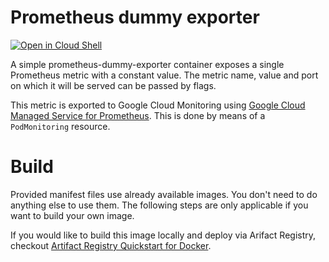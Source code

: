# Prometheus dummy exporter

[![Open in Cloud Shell](https://gstatic.com/cloudssh/images/open-btn.svg)](https://ssh.cloud.google.com/cloudshell/editor?cloudshell_git_repo=https://github.com/GoogleCloudPlatform/kubernetes-engine-samples&cloudshell_workspace=custom-metrics-autoscaling/prometheus-to-sd-gmp&cloudshell_tutorial=README.md)


A simple prometheus-dummy-exporter container exposes a single Prometheus metric with a constant value. The metric name, value and port on which it will be served can be passed by flags.

This metric is exported to Google Cloud Monitoring using [Google Cloud Managed Service for Prometheus](https://cloud.google.com/stackdriver/docs/managed-prometheus/setup-managed). This is done by means of a `PodMonitoring` resource.

# Build

Provided manifest files use already available images. You don't need to do anything else to use them. The following steps are only applicable if you want to build your own image.

If you would like to build this image locally and deploy via Arifact Registry, checkout [Artifact Registry Quickstart for Docker](https://cloud.google.com/artifact-registry/docs/docker/quickstart).
